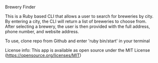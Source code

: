Brewery Finder

This is a Ruby based CLI that allows a user to search for breweries by city.  By entering a city, the CLI will return a list of breweries to choose from.  After selecting a brewery, the user is then provided with the full address, phone number, and website address.  

To use, clone repo from Github and enter 'ruby bin/start' in your terminal

License info:
This app is available as open source under the MIT License (https://opensource.org/licenses/MIT)